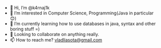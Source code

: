 - 👋 Hi, I’m @k4rnaj1k
- 👀 I’m interested in Computer Science, Programming(Java in particular 😊)
- 🌱 I’m currently learning how to use databases in java, syntax and other boring stuff =)
- 💞️ Looking to collaborate on anything really.
- 📫 How to reach me? vladliasota@gmail.com

<!---
k4rnaj1k/k4rnaj1k is a ✨ special ✨ repository because its `README.md` (this file) appears on your GitHub profile.
You can click the Preview link to take a look at your changes.
--->
